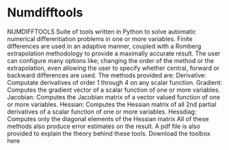 Numdifftools
============

NUMDIFFTOOLS Suite of tools written in Python to solve automatic numerical differentiation problems in one or more variables. Finite differences are used in an adaptive manner, coupled with a Romberg extrapolation methodology to provide a maximally accurate result. The user can configure many options like; changing the order of the method or the extrapolation, even allowing the user to specify whether central, forward or backward differences are used.  The methods provided are:  Derivative: Computate derivatives of order 1 through 4 on any scalar function.  Gradient: Computes the gradient vector of a scalar function of one or more variables.  Jacobian: Computes the Jacobian matrix of a vector valued function of one or more variables.  Hessian: Computes the Hessian matrix of all 2nd partial derivatives of a scalar function of one or more variables.  Hessdiag: Computes only the diagonal elements of the Hessian matrix  All of these methods also produce error estimates on the result.  A pdf file is also provided to explain the theory behind these tools. Download the toolbox here
